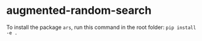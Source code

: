 # augmented-random-search

To install the package `ars`, run this command in the root folder:
`pip install -e .`
